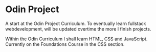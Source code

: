 # Odin Project

A start at the Odin Project Curriculum. To eventually
learn fullstack webdevelopment, will be updated overtime the more I finish projects.

Within the Odin Curriculum I shall learn HTML, CSS and JavaScript. Currently on the Foundations Course in the CSS section.
